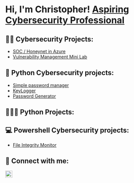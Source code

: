 <h1>Hi, I'm Christopher! <a href="https://www.linkedin.com/in/christopherpambou/">Aspiring Cybersecurity Professional</a>
  
<h2>👨‍💻 Cybersecurity Projects:</h2>

   - [SOC / Honeynet in Azure](https://github.com/CPamb/Azure-SOC)
   - [Vulnerability Management Mini Lab](https://github.com/CPamb/Vulnerability-Management-Mini-Lab)

<h2> 🐍 Python Cybersecurity projects:</h2>

  - [Simple password manager](https://github.com/CPamb/Password_Manager_Python)
  - [KeyLogger](https://github.com/CPamb/Keylogger_Python)
  - [Password Generator](https://github.com/CPamb/Password_generator_python)

<h2>🧑🏿‍💻 Python Projects:</h2>

<h2> 💻 Powershell Cybersecurity projects:</h2>

- [File Integrity Monitor](https://github.com/CPamb/File-Integrity-Monitor)

  
<h2> 🤳 Connect with me:</h2>

[<img align="left" alt="ChristopherPambou | LinkedIn" width="22px" src="https://cdn.jsdelivr.net/npm/simple-icons@v3/icons/linkedin.svg" />][linkedin]

[linkedin]:https://www.linkedin.com/in/christopherpambou/

<!--
**joshmadakor1/joshmadakor1** is a ✨ _special_ ✨ repository because its `README.md` (this file) appears on your GitHub profile.

Here are some ideas to get you started:

- 🔭 I’m currently working on ...
- 🌱 I’m currently learning ...
- 👯 I’m looking to collaborate on ...
- 🤔 I’m looking for help with ...
- 💬 Ask me about ...
- 📫 How to reach me: ...
- 😄 Pronouns: ...
- ⚡ Fun fact: ...
-->
